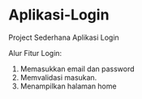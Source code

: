 # Aplikasi-Login
Project Sederhana Aplikasi Login

Alur Fitur Login:
1. Memasukkan email dan password
2. Memvalidasi masukan.
3. Menampilkan halaman home

